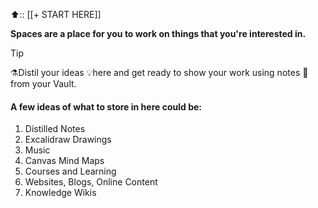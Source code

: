 
⬆️:: [[+ START HERE]]

 **Spaces are a place for you to work on things that you're interested in.**

>[!tip] 
>⚗️Distil your ideas 💡here and get ready to show your work using notes 📝 from your Vault.

#### A few ideas of what to store in here could be:

1. Distilled Notes
2. Excalidraw Drawings
3. Music
4. Canvas Mind Maps
5. Courses and Learning
6. Websites, Blogs, Online Content
7. Knowledge Wikis


